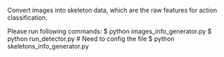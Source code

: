 Convert images into skeleton data, which are the raw features for action classification.

Please run following commands:
$ python images_info_generator.py
$ python run_detector.py # Need to config the file
$ python skeletons_info_generator.py